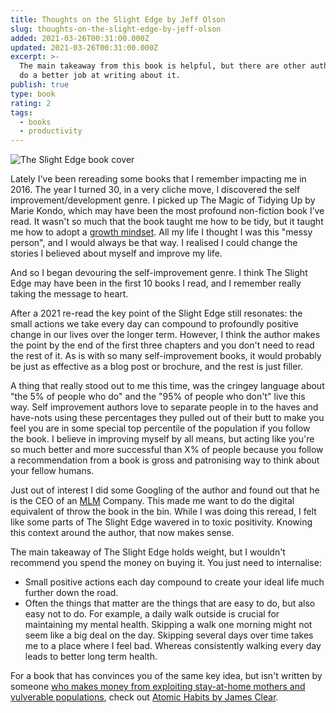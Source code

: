 ```yaml
---
title: Thoughts on the Slight Edge by Jeff Olson
slug: thoughts-on-the-slight-edge-by-jeff-olson
added: 2021-03-26T00:31:00.000Z
updated: 2021-03-26T00:31:00.000Z
excerpt: >-
  The main takeaway from this book is helpful, but there are other authors who
  do a better job at writing about it.
publish: true
type: book
rating: 2
tags:
  - books
  - productivity
---
```


![The Slight Edge book cover](/images/the-slight-edge.jpg)

Lately I've been rereading some books that I remember impacting me in 2016. The year I turned 30, in a very cliche move, I discovered the self improvement/development genre. I picked up The Magic of Tidying Up by Marie Kondo, which may have been the most profound non-fiction book I’ve read. It wasn't so much that the book taught me how to be tidy, but it taught me how to adopt a [growth mindset](https://www.brainpickings.org/2014/01/29/carol-dweck-mindset/). All my life I thought I was this "messy person", and I would always be that way. I realised I could change the stories I believed about myself and improve my life.

And so I began devouring the self-improvement genre. I think The Slight Edge may have been in the first 10 books I read, and I remember really taking the message to heart.

After a 2021 re-read the key point of the Slight Edge still resonates: the small actions we take every day can compound to profoundly positive change in our lives over the longer term. However, I think the author makes the point by the end of the first three chapters and you don't need to read the rest of it. As is with so many self-improvement books, it would probably be just as effective as a blog post or brochure, and the rest is just filler. 

A thing that really stood out to me this time, was the cringey language about "the 5% of people who do" and the "95% of people who don't" live this way. Self improvement authors love to separate people in to the haves and have-nots using these percentages they pulled out of their butt to make you feel you are in some special top percentile of the population if you follow the book. I believe in improving myself by all means, but acting like you're so much better and more successful than X% of people because you follow a recommendation from a book is gross and patronising way to think about your fellow humans. 

Just out of interest I did some Googling of the author and found out that he is the CEO of an [MLM](https://en.wikipedia.org/wiki/Multi-level_marketing) Company. This made me want to do the digital equivalent of throw the book in the bin. While I was doing this reread, I felt like some parts of The Slight Edge wavered in to toxic positivity. Knowing this context around the author, that now makes sense. 

The main takeaway of The Slight Edge holds weight, but I wouldn't recommend you spend the money on buying it. You just need to internalise:
- Small positive actions each day compound to create your ideal life much further down the road.
- Often the things that matter are the things that are easy to do, but also easy not to do. For example, a daily walk outside is crucial for maintaining my mental health. Skipping a walk one morning might not seem like a big deal on the day. Skipping several days over time takes me to a place where I feel bad. Whereas consistently walking every day leads to better long term health.

For a book that has convinces you of the same key idea, but isn't written by someone [who makes money from exploiting stay-at-home mothers and vulverable populations](https://www.huffingtonpost.com.au/entry/mlm-pyramid-scheme-target-women-financial-freedom_l_5d0bfd60e4b07ae90d9a6a9e), check out [Atomic Habits by James Clear](https://jamesclear.com/atomic-habits).
